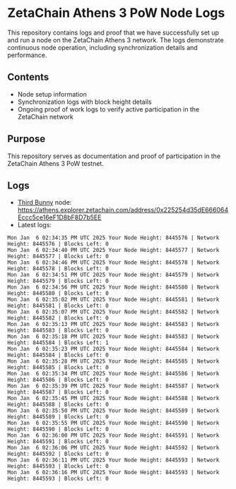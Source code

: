 # ZetaChain Athens 3 PoW Node Logs
This repository contains logs and proof that we have successfully set up and run a node on the ZetaChain Athens 3 network. The logs demonstrate continuous node operation, including synchronization details and performance.

## Contents
- Node setup information
- Synchronization logs with block height details
- Ongoing proof of work logs to verify active participation in the ZetaChain network

## Purpose
This repository serves as documentation and proof of participation in the ZetaChain Athens 3 PoW testnet.

## Logs

- [Third Bunny](https://thirdbunny.xyz/) node: https://athens.explorer.zetachain.com/address/0x225254d35dE666064Eccc5ce16eF1D8bF8D7b5EE
- Latest logs:
```
Mon Jan  6 02:34:35 PM UTC 2025 Your Node Height: 8445576 | Network Height: 8445576 | Blocks Left: 0
Mon Jan  6 02:34:40 PM UTC 2025 Your Node Height: 8445577 | Network Height: 8445577 | Blocks Left: 0
Mon Jan  6 02:34:46 PM UTC 2025 Your Node Height: 8445578 | Network Height: 8445578 | Blocks Left: 0
Mon Jan  6 02:34:51 PM UTC 2025 Your Node Height: 8445579 | Network Height: 8445579 | Blocks Left: 0
Mon Jan  6 02:34:56 PM UTC 2025 Your Node Height: 8445580 | Network Height: 8445580 | Blocks Left: 0
Mon Jan  6 02:35:02 PM UTC 2025 Your Node Height: 8445581 | Network Height: 8445581 | Blocks Left: 0
Mon Jan  6 02:35:07 PM UTC 2025 Your Node Height: 8445582 | Network Height: 8445582 | Blocks Left: 0
Mon Jan  6 02:35:13 PM UTC 2025 Your Node Height: 8445583 | Network Height: 8445583 | Blocks Left: 0
Mon Jan  6 02:35:18 PM UTC 2025 Your Node Height: 8445583 | Network Height: 8445584 | Blocks Left: 1
Mon Jan  6 02:35:23 PM UTC 2025 Your Node Height: 8445584 | Network Height: 8445584 | Blocks Left: 0
Mon Jan  6 02:35:28 PM UTC 2025 Your Node Height: 8445585 | Network Height: 8445585 | Blocks Left: 0
Mon Jan  6 02:35:34 PM UTC 2025 Your Node Height: 8445586 | Network Height: 8445586 | Blocks Left: 0
Mon Jan  6 02:35:39 PM UTC 2025 Your Node Height: 8445587 | Network Height: 8445587 | Blocks Left: 0
Mon Jan  6 02:35:45 PM UTC 2025 Your Node Height: 8445588 | Network Height: 8445588 | Blocks Left: 0
Mon Jan  6 02:35:50 PM UTC 2025 Your Node Height: 8445589 | Network Height: 8445589 | Blocks Left: 0
Mon Jan  6 02:35:55 PM UTC 2025 Your Node Height: 8445590 | Network Height: 8445590 | Blocks Left: 0
Mon Jan  6 02:36:00 PM UTC 2025 Your Node Height: 8445591 | Network Height: 8445591 | Blocks Left: 0
Mon Jan  6 02:36:06 PM UTC 2025 Your Node Height: 8445592 | Network Height: 8445592 | Blocks Left: 0
Mon Jan  6 02:36:11 PM UTC 2025 Your Node Height: 8445593 | Network Height: 8445593 | Blocks Left: 0
Mon Jan  6 02:36:16 PM UTC 2025 Your Node Height: 8445593 | Network Height: 8445593 | Blocks Left: 0
```
